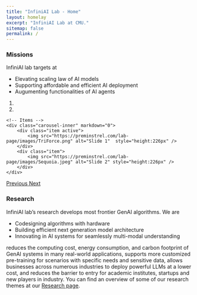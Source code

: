 ```yaml
---
title: "InfiniAI Lab - Home"
layout: homelay
excerpt: "InfiniAI Lab at CMU."
sitemap: false
permalink: /
---
```


### Missions
InfiniAI lab targets at  
- Elevating scaling law of AI models
- Supporting affordable and efficient AI deployment
- Augumenting functionalities of AI agents 
<div markdown="0" id="carousel" class="carousel slide" data-ride="carousel" data-interval="4000" data-pause="hover" >
    <!-- Menu -->
    <ol class="carousel-indicators">
        <li data-target="#carousel" data-slide-to="0" class="active"></li>
        <li data-target="#carousel" data-slide-to="1"></li>
    </ol>

    <!-- Items -->
    <div class="carousel-inner" markdown="0">
        <div class="item active">
            <img src="https://preminstrel.com/lab-page/images/TriForce.png" alt="Slide 1"  style="height:226px" />
        </div>
        <div class="item">
            <img src="https://preminstrel.com/lab-page/images/Sequoia.jpeg" alt="Slide 2" style="height:226px" />
        </div>
    </div>
  <a class="left carousel-control" href="#carousel" role="button" data-slide="prev">
    <span class="glyphicon glyphicon-chevron-left" aria-hidden="true"></span>
    <span class="sr-only">Previous</span>
  </a>
  <a class="right carousel-control" href="#carousel" role="button" data-slide="next">
    <span class="glyphicon glyphicon-chevron-right" aria-hidden="true"></span>
    <span class="sr-only">Next</span>
  </a>
</div>

### Research
InfiniAI lab’s research develops most frontier GenAI algorithms. We are 
- Codesigning algorithms with hardware
- Building efficient next generation model architecture
- Innovating in AI systems for seamlessly multi-modal understanding

reduces the computing cost, energy consumption, and carbon footprint of GenAI systems in many real-world applications, supports more customized pre-training for scenarios with specific needs and sensitive data, allows businesses across numerous industries to deploy powerful LLMs at a lower cost, and reduces the barrier to entry for academic institutes, startups and new players in industry. You can find an overview of some of our research themes at our [Research page](research).



<!-- 
<figure class="fourth">
  <img src="https://preminstrel.com/lab-page/images/logopic/Logo_Leiden.jpg" style="width: 210px">
  <img src="https://preminstrel.com/lab-page/images/logopic/Logo_Nanofront.jpg" style="width: 110px">
  <img src="https://preminstrel.com/lab-page/images/logopic/Logo_NWO.jpg" style="width: 120px">
  <img src="https://preminstrel.com/lab-page/images/logopic/Logo_ERC.jpg" style="width: 110px">
</figure> -->

